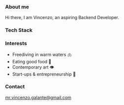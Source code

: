 ### About me
Hi there, I am Vincenzo, an aspiring Backend Developer. 

### Tech Stack

### Interests
* Freediving in warm waters 🫁
* Eating good food 👄
* Contemporary art 👁
* Start-ups & entrepreneurship 🧠

### Contact
mr.vincenzo.galante@gmail.com

<!--
**VincenzoGalante/VincenzoGalante** is a ✨ _special_ ✨ repository because its `README.md` (this file) appears on your GitHub profile.

Here are some ideas to get you started:

- 🔭 I’m currently working on ...
- 🌱 I’m currently learning ...
- 👯 I’m looking to collaborate on ...
- 🤔 I’m looking for help with ...
- 💬 Ask me about ...
- 📫 How to reach me: ...
- 😄 Pronouns: ...
- ⚡ Fun fact: ...
-->
